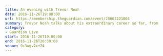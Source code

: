 ```yaml
---
title: An evening with Trevor Noah
date: 2016-11-26T19:00:00
url: https://membership.theguardian.com/event/28603221004
summary: Trevor Noah talks about his extraordinary career so far, from his childhood in Soweto to hosting one of America’s biggest political comedy shows. He will be in conversation with comedian and broadcaster, Matt Forde.
category:
- Guardian Live
start: 2016-11-26T19:00:00
end: 2016-11-26T20:30:00
venue: 9c3xgv2c+24
---
```

